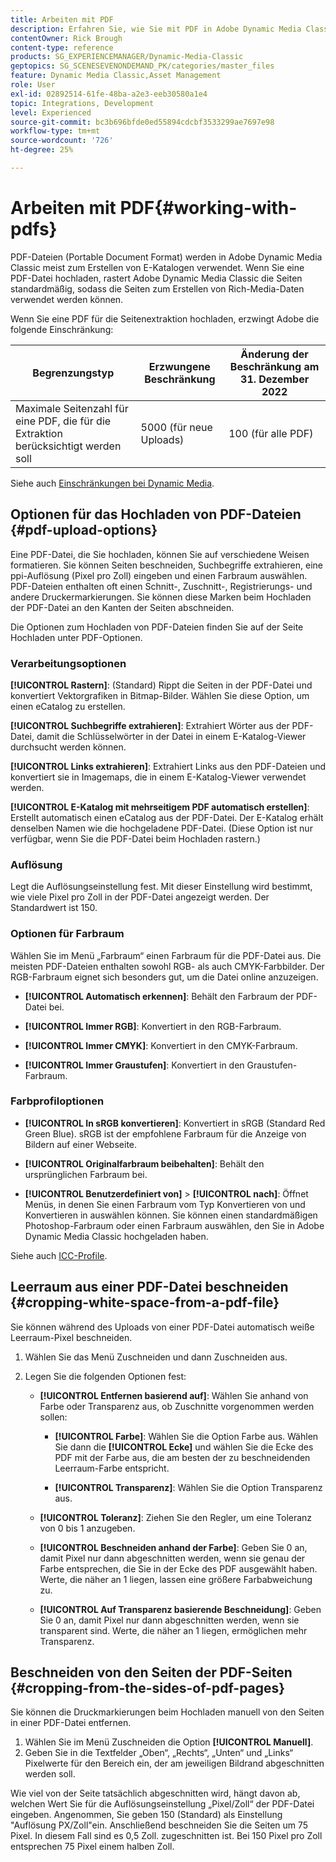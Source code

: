 ```yaml
---
title: Arbeiten mit PDF
description: Erfahren Sie, wie Sie mit PDF in Adobe Dynamic Media Classic arbeiten.
contentOwner: Rick Brough
content-type: reference
products: SG_EXPERIENCEMANAGER/Dynamic-Media-Classic
geptopics: SG_SCENESEVENONDEMAND_PK/categories/master_files
feature: Dynamic Media Classic,Asset Management
role: User
exl-id: 02892514-61fe-48ba-a2e3-eeb30580a1e4
topic: Integrations, Development
level: Experienced
source-git-commit: bc3b696bfde0ed55894cdcbf3533299ae7697e98
workflow-type: tm+mt
source-wordcount: '726'
ht-degree: 25%

---
```


# Arbeiten mit PDF{#working-with-pdfs}

PDF-Dateien (Portable Document Format) werden in Adobe Dynamic Media Classic meist zum Erstellen von E-Katalogen verwendet. Wenn Sie eine PDF-Datei hochladen, rastert Adobe Dynamic Media Classic die Seiten standardmäßig, sodass die Seiten zum Erstellen von Rich-Media-Daten verwendet werden können.

Wenn Sie eine PDF für die Seitenextraktion hochladen, erzwingt Adobe die folgende Einschränkung:

| Begrenzungstyp | Erzwungene Beschränkung | Änderung der Beschränkung am 31. Dezember 2022 |
| --- | --- | --- |
| Maximale Seitenzahl für eine PDF, die für die Extraktion berücksichtigt werden soll | 5000 (für neue Uploads) | 100 (für alle PDF) |

Siehe auch [Einschränkungen bei Dynamic Media](/help/using/limitations.md).

## Optionen für das Hochladen von PDF-Dateien {#pdf-upload-options}

Eine PDF-Datei, die Sie hochladen, können Sie auf verschiedene Weisen formatieren. Sie können Seiten beschneiden, Suchbegriffe extrahieren, eine ppi-Auflösung (Pixel pro Zoll) eingeben und einen Farbraum auswählen. PDF-Dateien enthalten oft einen Schnitt-, Zuschnitt-, Registrierungs- und andere Druckermarkierungen. Sie können diese Marken beim Hochladen der PDF-Datei an den Kanten der Seiten abschneiden.

Die Optionen zum Hochladen von PDF-Dateien finden Sie auf der Seite Hochladen unter PDF-Optionen.

### Verarbeitungsoptionen

**[!UICONTROL Rastern]**: (Standard) Rippt die Seiten in der PDF-Datei und konvertiert Vektorgrafiken in Bitmap-Bilder. Wählen Sie diese Option, um einen eCatalog zu erstellen.

**[!UICONTROL Suchbegriffe extrahieren]**: Extrahiert Wörter aus der PDF-Datei, damit die Schlüsselwörter in der Datei in einem E-Katalog-Viewer durchsucht werden können.

**[!UICONTROL Links extrahieren]**: Extrahiert Links aus den PDF-Dateien und konvertiert sie in Imagemaps, die in einem E-Katalog-Viewer verwendet werden.

**[!UICONTROL E-Katalog mit mehrseitigem PDF automatisch erstellen]**: Erstellt automatisch einen eCatalog aus der PDF-Datei. Der E-Katalog erhält denselben Namen wie die hochgeladene PDF-Datei. (Diese Option ist nur verfügbar, wenn Sie die PDF-Datei beim Hochladen rastern.)

### Auflösung

Legt die Auflösungseinstellung fest. Mit dieser Einstellung wird bestimmt, wie viele Pixel pro Zoll in der PDF-Datei angezeigt werden. Der Standardwert ist 150.

### Optionen für Farbraum

Wählen Sie im Menü „Farbraum“ einen Farbraum für die PDF-Datei aus. Die meisten PDF-Dateien enthalten sowohl RGB- als auch CMYK-Farbbilder. Der RGB-Farbraum eignet sich besonders gut, um die Datei online anzuzeigen.

* **[!UICONTROL Automatisch erkennen]**: Behält den Farbraum der PDF-Datei bei.

* **[!UICONTROL Immer RGB]**: Konvertiert in den RGB-Farbraum.

* **[!UICONTROL Immer CMYK]**: Konvertiert in den CMYK-Farbraum.

* **[!UICONTROL Immer Graustufen]**: Konvertiert in den Graustufen-Farbraum.

### Farbprofiloptionen

* **[!UICONTROL In sRGB konvertieren]**: Konvertiert in sRGB (Standard Red Green Blue). sRGB ist der empfohlene Farbraum für die Anzeige von Bildern auf einer Webseite.

* **[!UICONTROL Originalfarbraum beibehalten]**: Behält den ursprünglichen Farbraum bei.

* **[!UICONTROL Benutzerdefiniert von]** > **[!UICONTROL nach]**: Öffnet Menüs, in denen Sie einen Farbraum vom Typ Konvertieren von und Konvertieren in auswählen können. Sie können einen standardmäßigen Photoshop-Farbraum oder einen Farbraum auswählen, den Sie in Adobe Dynamic Media Classic hochgeladen haben.

Siehe auch [ICC-Profile](/help/using/icc-profiles.md#icc_profiles).

## Leerraum aus einer PDF-Datei beschneiden {#cropping-white-space-from-a-pdf-file}

Sie können während des Uploads von einer PDF-Datei automatisch weiße Leerraum-Pixel beschneiden.

1. Wählen Sie das Menü Zuschneiden und dann Zuschneiden aus.
1. Legen Sie die folgenden Optionen fest:

   * **[!UICONTROL Entfernen basierend auf]**: Wählen Sie anhand von Farbe oder Transparenz aus, ob Zuschnitte vorgenommen werden sollen:

      * **[!UICONTROL Farbe]**: Wählen Sie die Option Farbe aus. Wählen Sie dann die **[!UICONTROL Ecke]** und wählen Sie die Ecke des PDF mit der Farbe aus, die am besten der zu beschneidenden Leerraum-Farbe entspricht.

      * **[!UICONTROL Transparenz]**: Wählen Sie die Option Transparenz aus.

   * **[!UICONTROL Toleranz]**: Ziehen Sie den Regler, um eine Toleranz von 0 bis 1 anzugeben.

   * **[!UICONTROL Beschneiden anhand der Farbe]**: Geben Sie 0 an, damit Pixel nur dann abgeschnitten werden, wenn sie genau der Farbe entsprechen, die Sie in der Ecke des PDF ausgewählt haben. Werte, die näher an 1 liegen, lassen eine größere Farbabweichung zu.

   * **[!UICONTROL Auf Transparenz basierende Beschneidung]**: Geben Sie 0 an, damit Pixel nur dann abgeschnitten werden, wenn sie transparent sind. Werte, die näher an 1 liegen, ermöglichen mehr Transparenz.

## Beschneiden von den Seiten der PDF-Seiten {#cropping-from-the-sides-of-pdf-pages}

Sie können die Druckmarkierungen beim Hochladen manuell von den Seiten in einer PDF-Datei entfernen.

1. Wählen Sie im Menü Zuschneiden die Option **[!UICONTROL Manuell]**.
1. Geben Sie in die Textfelder „Oben“, „Rechts“, „Unten“ und „Links“ Pixelwerte für den Bereich ein, der am jeweiligen Bildrand abgeschnitten werden soll.

Wie viel von der Seite tatsächlich abgeschnitten wird, hängt davon ab, welchen Wert Sie für die Auflösungseinstellung „Pixel/Zoll“ der PDF-Datei eingeben. Angenommen, Sie geben 150 (Standard) als Einstellung &quot;Auflösung PX/Zoll&quot;ein. Anschließend beschneiden Sie die Seiten um 75 Pixel. In diesem Fall sind es 0,5 Zoll. zugeschnitten ist. Bei 150 Pixel pro Zoll entsprechen 75 Pixel einem halben Zoll.

